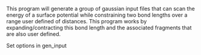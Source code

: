 This program will generate a group of gaussian input files that can scan the energy of a surface potential while constraining two bond lengths over a range user defined of distances. This program works by expanding/contracting this bond length and the associated fragments that are also user defined. 

Set options in gen_input

